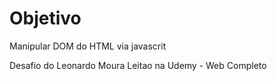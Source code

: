  <h1>Objetivo</h1>
<p>Manipular DOM do HTML via javascrit</p>
<p>Desafio do Leonardo Moura Leitao na Udemy - Web Completo</p>
